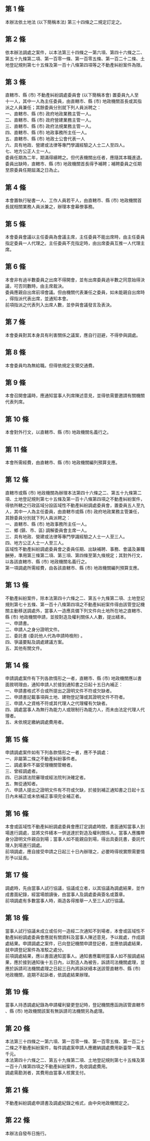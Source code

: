 第 1 條
-------
本辦法依土地法 (以下簡稱本法) 第三十四條之二規定訂定之。

第 2 條
-------
依本辦法調處之案件，以本法第三十四條之一第六項、第四十六條之二、  
第五十九條第二項、第一百零一條、第一百零五條、第一百二十二條、土  
地登記規則第七十五條及第一百十八條第四項等之不動產糾紛案件為限。

第 3 條
-------
直轄市、縣 (市) 不動產糾紛調處委員會 (以下簡稱本會) 置委員九人至  
十一人，其中一人為主任委員，由直轄市、縣 (市) 地政機關首長或其指  
派之人員兼任；其餘委員分別就下列人員派聘之：  
一、直轄市、縣 (市) 政府地政業務主管一人。  
二、直轄市、縣 (市) 政府營建業務主管一人。  
三、直轄市、縣 (市) 政府法規業務主管一人。  
四、直轄市、縣 (市) 地政事務所主任一人。  
五、直轄市、縣 (市) 地政士公會代表一人  
六、具有地政、營建或法律等專門學識經驗之人士二人至四人。  
七、地方公正人士一人。  
委員任期為二年，期滿得續聘之。但代表機關出任者，應隨其本職進退。  
委員出缺時，直轄市、縣 (市) 地政機關首長得予補聘；補聘委員之任期  
至原委員任期屆滿之日為止。

第 4 條
-------
本會置執行秘書一人、工作人員若干人，由直轄市、縣 (市) 地政機關首  
長就相關業務人員派兼之，辦理本會幕僚事務。

第 5 條
-------
本會委員會議以主任委員為會議主席，主任委員不能出席時，由主任委員  
指定委員一人代理之。主任委員不克指定時，由出席委員互推一人代理主  
席。

第 6 條
-------
本會非有過半數委員之出席不得開會，並有出席委員過半數之同意始得決  
議，可否同數時，由主席裁決。  
委員應親自出席前項會議。但由機關代表兼任之委員，如未能親自出席時  
，得指派代表出席，並通知本會。  
前項指派之代表列入出席人數，並參與會議發言及表決。

第 7 條
-------
本會委員對其本身具有利害關係之議案，應自行迴避，不得參與調處。

第 8 條
-------
本會委員均為無給職。但得依規定支領交通費。

第 9 條
-------
本會召開會議時，應通知當事人列席陳述意見，並得依需要邀請有關機關  
代表列席。

第 10 條
--------
本會對外行文，以直轄市、縣 (市) 地政機關名義行之。

第 11 條
--------
本會所需經費，由直轄市、縣 (市) 地政機關編列預算支應。

第 12 條
--------
直轄市或縣 (市) 地政機關為辦理本法第四十六條之二、第五十九條第二  
項、土地登記規則第七十五條及第一百十八條第四項之不動產糾紛案件，  
得依所轄之行政區域分設區域性不動產糾紛調處委員會，置委員五人至九  
人，其中一人為主任委員，由直轄市或縣 (市) 政府地政業務主管兼任，  
其餘委員分別就下列人員派聘之：  
一、直轄市、縣 (市) 地政事務所主任一人。  
二、鄉 (鎮、市、區) 調解委員會主席一人。  
三、具有地政、營建或法律等專門學識經驗之人士一人至三人。  
四、地方公正人士一人至三人。  
區域性不動產糾紛調處委員會之委員任期、出缺補聘、事務、會議及兼職  
酬勞，準用第三條第二項、第三項、第四條至第九條規定；其對外行文，  
以各該直轄市、縣 (市) 地政機關名義行之。  
第一項調處所需經費，由各該直轄市、縣 (市) 地政機關編列預算支應。

第 13 條
--------
不動產糾紛案件，除本法第四十六條之二、第五十九條第二項、土地登記  
規則第七十五條、第一百十八條第四項之不動產糾紛案件得由該管登記機  
關主動移送調處外，當事人一造應具備下列文件向土地所在地之直轄市、  
縣 (市) 地政機關申請，並按對造及權利關係人人數，提出繕本。  
一、申請書。  
二、申請人之身分證明文件。  
三、委託書 (委託他人代為申請時檢附) 。  
四、爭議要點及調處建議方案。  
五、其他有關文件。

第 14 條
--------
申請調處案件有下列各款情形之一者，直轄市、縣 (市) 地政機關應以書  
面敘明理由，通知申請人於接到通知書之日起十五日內補正：  
一、申請書格式不合或所提出之證明文件不符或欠缺者。  
二、申請書記載事項與土地、建物登記簿或其證明文件不符者。  
三、申請人之資格不符或其代理人之代理權有欠缺者。  
四、調處當事人為無行為能力人或限制行為能力人，而未由法定代理人代  
    理者。  
五、未依規定繳納調處費用者。

第 15 條
--------
申請調處案件如有下列各款情形之一者，應不予調處：  
一、非屬第二條之不動產糾紛事件者。  
二、調處事件不屬受理機關管轄者。  
三、曾經調處者。  
四、已訴請法院審理或經法院判決確定者。  
五、無從通知者。  
六、申請人提出之證明文件有不符或欠缺，於接到補正通知書之日起十五  
    日內未補正或未依補正事項完全補正者。

第 16 條
--------
本會或區域性不動產糾紛調處委員會應訂定調處時間，書面通知當事人到  
場進行調處，並將文件繕本一併送達於對造及權利關係人。當事人應攜帶  
身分證明文件親自到場；當事人如不能親自到場，得出具委託書，委託代  
理人到場進行調處。  
前項調處，應自接受申請之日起三十日內辦理之，必要時得視實際需要情  
形予以延長。

第 17 條
--------
調處時，先由當事人試行協議，協議成立者，以其協議為調處結果，並作  
成書面紀錄，經當場朗讀後，由當事人及調處委員簽名或蓋章。  
前項調處有多數當事人時，兩造各得推舉一人至三人試行協議。

第 18 條
--------
當事人試行協議未成立或任何一造經二次通知不到場者，本會或區域性不  
動產糾紛調處委員會應就有關資料及當事人陳述意見，予以裁處，作成調  
處結果。申請調處之案件，已向登記機關申請登記者，並應依調處結果，  
就申請登記案件為准駁之處分。  
前項調處結果，應以書面通知當事人。通知書應載明當事人如不服調處結  
果，應於接到通知後十五日內，以對造人為被告，訴請司法機關處理，並  
應於訴請司法機關處理之日起三日內將訴狀繕本送該管直轄市、縣 (市)  
地政機關，逾期不起訴者，依調處結果辦理。

第 19 條
--------
當事人持憑調處紀錄為申請權利變更登記時，登記機關應函詢該管直轄市  
、縣 (市) 地政機關該案有無訴請司法機關另為處理。

第 20 條
--------
本法第三十四條之一第六項、第一百零一條、第一百零五條、第一百二十  
二條之不動產糾紛案件，每件調處案申請人應繳納調處費用新臺幣一萬五  
千元。  
本法第四十六條之二、第五十九條第二項、土地登記規則第七十五條及第  
一百十八條第四項之不動產糾紛案件，免收調處費用。  
調處需勘測者，其費用由當事人核實支付。

第 21 條
--------
不動產糾紛調處申請書及調處紀錄之格式，由中央地政機關定之。

第 22 條
--------
本辦法自發布日施行。

